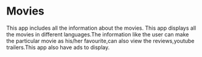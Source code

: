 # Movies
This app includes all the information about the movies. This app displays all the movies in different languages.The information like the user can make the particular movie as his/her favourite,can also view the reviews,youtube trailers.This app also have ads to display. 

